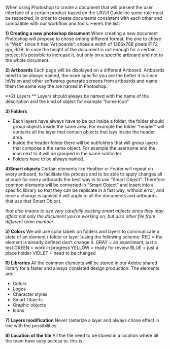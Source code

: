 When using Photoshop to create a document that will present the user interface of a certain product based on the UX/UI Guideline some rule must be respected, in order to create documents consistent with each other and compatible with our workflow and tools. Here’s the list:

**1) Creating a new photoshop document**
When creating a new document Photoshop will propose to chose among different format,
the one to chose is “Web” since it has “Art boards”,  chose a width of 1366x768 pixels @72 ppi, RGB.
In case the height of the document is not enough for a certain project it’s possible to increase it, but only on a specific artboard and not to the whole document.

**2) Artboards**
Each page will be displayed on a different Artboard. 
Artboards need to be always named, the more specific you are the better it is since InVision and other softwares generate screens from artboards and name them the same way the are named in Photoshop.

**2) Layers **
Layers should always be named with the name of the description and the kind of object
for example “home Icon”

**3) Folders**
- Each layers have always have to be put inside a folder, the folder should group objects inside the same area. For example the folder “header” will contains all the layer that contain objects that lays inside the header area. 
- Inside the header folder there will be subfolders that will group layers that compose a the same object. For example the username and the icon next to it will be grouped in the same subfolder.
- Folders have to be always named.

**4)Smart objects**
Certain elements like Heather or Footer will repeat on every artboard, to facilitate the process and to be able to apply changes all at once for every artboards the best way is to use “Smart Object”.
Therefore common elements will be converted in “Smart Object” and insert into a specific library  so that they can be replicate in a fast way, without error, and once a change is applied it will apply to all the documents and artboards that use that Smart Object.

*that also means to use very carefully existing smart objects since they may affect not only the document you’re working on, but also other file from different team member.*

**5) Colors**
We will use color labels on folders and layers to communicate a state of an element ( folder or layer )using the following scheme:
RED = the element is already defined don’t change it.
GRAY = an experiment, just a test
GREEN = work in progress
YELLOW = ready for review
BLUE = just a place holder
VIOLET = need to be changed

**6) Libraries**
All the common elements will be stored in our Adobe shared library for a faster and always consisted design production. 
The elements are:
- Colors
- Logos
- Character styles
- Smart Objects
- Graphic objects
- Icons

**7) Layers modification**
Never rasterize a layer and always chose effect in line with the possibilities 

**8) Location of the file**
All the file need to be stored in a location where all the team have easy access to.
this is:





